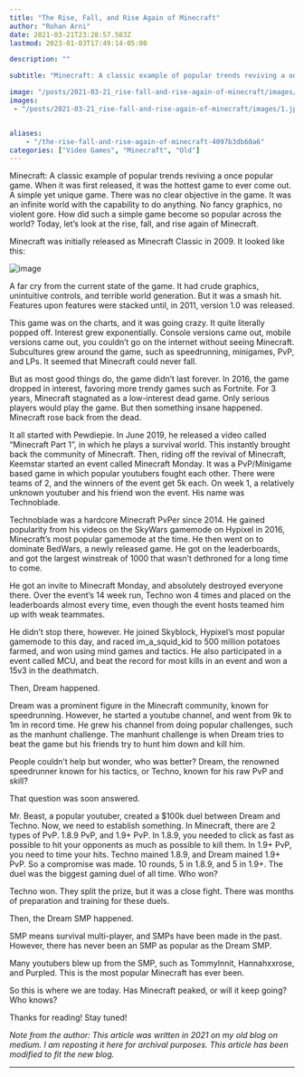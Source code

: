```yaml
---
title: "The Rise, Fall, and Rise Again of Minecraft"
author: "Rohan Arni"
date: 2021-03-21T23:28:57.583Z
lastmod: 2023-01-03T17:49:14-05:00

description: ""

subtitle: "Minecraft: A classic example of popular trends reviving a once popular game. When it was first released, it was the hottest game to ever…"

image: "/posts/2021-03-21_rise-fall-and-rise-again-of-minecraft/images/1.jpeg" 
images:
 - "/posts/2021-03-21_rise-fall-and-rise-again-of-minecraft/images/1.jpeg"


aliases:
    - "/the-rise-fall-and-rise-again-of-minecraft-4097b3db60a6"
categories: ["Video Games", "Minecraft", "Old"]
---
```


Minecraft: A classic example of popular trends reviving a once popular game. When it was first released, it was the hottest game to ever come out. A simple yet unique game. There was no clear objective in the game. It was an infinite world with the capability to do anything. No fancy graphics, no violent gore. How did such a simple game become so popular across the world? Today, let’s look at the rise, fall, and rise again of Minecraft.

Minecraft was initially released as Minecraft Classic in 2009. It looked like this:

![image](images/1.jpeg#layoutTextWidth)


A far cry from the current state of the game. It had crude graphics, unintuitive controls, and terrible world generation. But it was a smash hit. Features upon features were stacked until, in 2011, version 1.0 was released.






This game was on the charts, and it was going crazy. It quite literally popped off. Interest grew exponentially. Console versions came out, mobile versions came out, you couldn’t go on the internet without seeing Minecraft. Subcultures grew around the game, such as speedrunning, minigames, PvP, and LPs. It seemed that Minecraft could never fall.

But as most good things do, the game didn’t last forever. In 2016, the game dropped in interest, favoring more trendy games such as Fortnite. For 3 years, Minecraft stagnated as a low-interest dead game. Only serious players would play the game. But then something insane happened. Minecraft rose back from the dead.

It all started with Pewdiepie. In June 2019, he released a video called “Minecraft Part 1”, in which he plays a survival world. This instantly brought back the community of Minecraft. Then, riding off the revival of Minecraft, Keemstar started an event called Minecraft Monday. It was a PvP/Minigame based game in which popular youtubers fought each other. There were teams of 2, and the winners of the event get 5k each. On week 1, a relatively unknown youtuber and his friend won the event. His name was Technoblade.

Technoblade was a hardcore Minecraft PvPer since 2014. He gained popularity from his videos on the SkyWars gamemode on Hypixel in 2016, Minecraft’s most popular gamemode at the time. He then went on to dominate BedWars, a newly released game. He got on the leaderboards, and got the largest winstreak of 1000 that wasn’t dethroned for a long time to come.

He got an invite to Minecraft Monday, and absolutely destroyed everyone there. Over the event’s 14 week run, Techno won 4 times and placed on the leaderboards almost every time, even though the event hosts teamed him up with weak teammates.

He didn’t stop there, however. He joined Skyblock, Hypixel’s most popular gamemode to this day, and raced im_a_squid_kid to 500 million potatoes farmed, and won using mind games and tactics. He also participated in a event called MCU, and beat the record for most kills in an event and won a 15v3 in the deathmatch.

Then, Dream happened.

Dream was a prominent figure in the Minecraft community, known for speedrunning. However, he started a youtube channel, and went from 9k to 1m in record time. He grew his channel from doing popular challenges, such as the manhunt challenge. The manhunt challenge is when Dream tries to beat the game but his friends try to hunt him down and kill him.

People couldn’t help but wonder, who was better? Dream, the renowned speedrunner known for his tactics, or Techno, known for his raw PvP and skill?

That question was soon answered.

Mr. Beast, a popular youtuber, created a $100k duel between Dream and Techno. Now, we need to establish something. In Minecraft, there are 2 types of PvP. 1.8.9 PvP, and 1.9+ PvP. In 1.8.9, you needed to click as fast as possible to hit your opponents as much as possible to kill them. In 1.9+ PvP, you need to time your hits. Techno mained 1.8.9, and Dream mained 1.9+ PvP. So a compromise was made. 10 rounds, 5 in 1.8.9, and 5 in 1.9+. The duel was the biggest gaming duel of all time. Who won?






Techno won. They split the prize, but it was a close fight. There was months of preparation and training for these duels.

Then, the Dream SMP happened.

SMP means survival multi-player, and SMPs have been made in the past. However, there has never been an SMP as popular as the Dream SMP.

Many youtubers blew up from the SMP, such as TommyInnit, Hannahxxrose, and Purpled. This is the most popular Minecraft has ever been.

So this is where we are today. Has Minecraft peaked, or will it keep going? Who knows?

Thanks for reading! Stay tuned!

*Note from the author: This article was written in 2021 on my old blog on medium. I am reposting it here for archival purposes. This article has been modified to fit the new blog.*

---